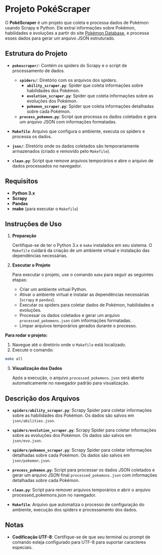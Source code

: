 # Projeto PokéScraper

O **PokéScraper** é um projeto que coleta e processa dados de Pokémon usando Scrapy e Python. Ele extrai informações sobre Pokémon, habilidades e evoluções a partir do site [Pokémon Database](https://pokemondb.net), e processa esses dados para gerar um arquivo JSON estruturado.

## Estrutura do Projeto

- **`pokescraper/`**: Contém os spiders do Scrapy e o script de processamento de dados.
  - **`spiders/`**: Diretório com os arquivos dos spiders.
    - **`ability_scraper.py`**: Spider que coleta informações sobre habilidades dos Pokémon.
    - **`evolution_scraper.py`**: Spider que coleta informações sobre as evoluções dos Pokémon.
    - **`pokemon_scraper.py`**: Spider que coleta informações detalhadas sobre cada Pokémon.
  - **`process_pokemon.py`**: Script que processa os dados coletados e gera um arquivo JSON com informações formatadas.

- **`Makefile`**: Arquivo que configura o ambiente, executa os spiders e processa os dados.

- **`json/`**: Diretório onde os dados coletados são temporariamente armazenados (criado e removido pelo `Makefile`).

- **`clean.py`**: Script que remove arquivos temporários e abre o arquivo de dados processados no navegador.

## Requisitos

- **Python 3.x**
- **Scrapy**
- **Pandas**
- **make** (para executar o `Makefile`)

## Instruções de Uso

1. **Preparação**

   Certifique-se de ter o Python 3.x e `make` instalados em seu sistema. O `Makefile` cuidará da criação de um ambiente virtual e instalação das dependências necessárias.

2. **Executar o Projeto**

   Para executar o projeto, use o comando `make` para seguir as seguintes etapas:

   - Criar um ambiente virtual Python.
   - Ativar o ambiente virtual e instalar as dependências necessárias (`scrapy` e `pandas`).
   - Executar os spiders para coletar dados de Pokémon, habilidades e evoluções.
   - Processar os dados coletados e gerar um arquivo `processed_pokemons.json` com informações formatadas.
   - Limpar arquivos temporários gerados durante o processo.

**Para rodar o projeto:**

   1. Navegue até o diretório onde o `Makefile` está localizado.
   2. Execute o comando:

   ```sh
   make all
   ```

3. **Visualização dos Dados**

   Após a execução, o arquivo `processed_pokemons.json` será aberto automaticamente no navegador padrão para visualização.

## Descrição dos Arquivos

- **`spiders/ability_scraper.py`**: Scrapy Spider para coletar informações sobre as habilidades dos Pokémon. Os dados são salvos em `json/abilities.json`.

- **`spiders/evolution_scraper.py`**: Scrapy Spider para coletar informações sobre as evoluções dos Pokémon. Os dados são salvos em `json/evo.json`.

- **`spiders/pokemon_scraper.py`**: Scrapy Spider para coletar informações detalhadas sobre cada Pokémon. Os dados são salvos em `json/pokemon.json`.

- **`process_pokemon.py`**: Script para processar os dados JSON coletados e gerar um arquivo JSON final `processed_pokemons.json` com informações detalhadas sobre cada Pokémon.

- **`clean.py`**: Script para remover arquivos temporários e abrir o arquivo processed_pokemons.json no navegador.

- **`Makefile`**: Arquivo que automatiza o processo de configuração do ambiente, execução dos spiders e processamento dos dados.

## Notas

- **Codificação UTF-8**: Certifique-se de que seu terminal ou prompt de comando esteja configurado para UTF-8 para suportar caracteres especiais.

